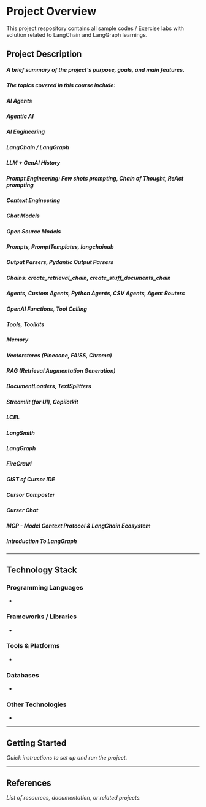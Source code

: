 # Project Overview
This project respository contains all sample codes / Exercise labs with solution related to LangChain and LangGraph learnings.

## Project Description

##### A brief summary of the project's purpose, goals, and main features.
##### The topics covered in this course include:
##### AI Agents
##### Agentic AI
##### AI Engineering
##### LangChain / LangGraph
##### LLM + GenAI History
##### Prompt Engineering: Few shots prompting, Chain of Thought, ReAct prompting
##### Context Engineering
##### Chat Models
##### Open Source Models
##### Prompts, PromptTemplates, langchainub
##### Output Parsers, Pydantic Output Parsers
##### Chains: create_retrieval_chain, create_stuff_documents_chain
##### Agents, Custom Agents, Python Agents, CSV Agents, Agent Routers
##### OpenAI Functions, Tool Calling
##### Tools, Toolkits
##### Memory
##### Vectorstores (Pinecone, FAISS, Chroma)
##### RAG (Retrieval Augmentation Generation)
##### DocumentLoaders, TextSplitters
##### Streamlit (for UI), Copilotkit
##### LCEL
##### LangSmith
##### LangGraph
##### FireCrawl
##### GIST of Cursor IDE 
##### Cursor Composter
##### Curser Chat
##### MCP - Model Context Protocol & LangChain Ecosystem
##### Introduction To LangGraph

---

## Technology Stack

### Programming Languages
- 

### Frameworks / Libraries
- 

### Tools & Platforms
- 

### Databases
- 

### Other Technologies
- 

---

## Getting Started
_Quick instructions to set up and run the project._

---

## References
_List of resources, documentation, or related projects._